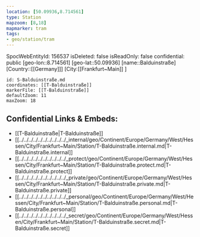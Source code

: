 ```yaml
---
location: [50.09936,8.714561]
type: Station 
mapzoom: [8,18] 
mapmarker: tram 
tags:
- geo/station/tram 
---
```

SpocWebEntityId: 156537
isDeleted: false
isReadOnly: false
confidential: public
[geo-lon::8.714561]
[geo-lat::50.09936]
[name::Balduinstraße]
[Country::[[Germany]]]
[City:[[Frankfurt~Main]] ]


```leaflet
id: S-Balduinstraße.md
coordinates: [[T-Balduinstraße]]
markerFile: [[T-Balduinstraße]]
defaultZoom: 11 
maxZoom: 18
```


## Confidential Links & Embeds: 
- [[T-Balduinstraße|T-Balduinstraße]] 
- [[../../../../../../../../../../_internal/geo/Continent/Europe/Germany/West/Hessen/City/Frankfurt~Main/Station/T-Balduinstraße.internal.md|T-Balduinstraße.internal]] 
- [[../../../../../../../../../../_protect/geo/Continent/Europe/Germany/West/Hessen/City/Frankfurt~Main/Station/T-Balduinstraße.protect.md|T-Balduinstraße.protect]] 
- [[../../../../../../../../../../_private/geo/Continent/Europe/Germany/West/Hessen/City/Frankfurt~Main/Station/T-Balduinstraße.private.md|T-Balduinstraße.private]] 
- [[../../../../../../../../../../_personal/geo/Continent/Europe/Germany/West/Hessen/City/Frankfurt~Main/Station/T-Balduinstraße.personal.md|T-Balduinstraße.personal]] 
- [[../../../../../../../../../../_secret/geo/Continent/Europe/Germany/West/Hessen/City/Frankfurt~Main/Station/T-Balduinstraße.secret.md|T-Balduinstraße.secret]] 

